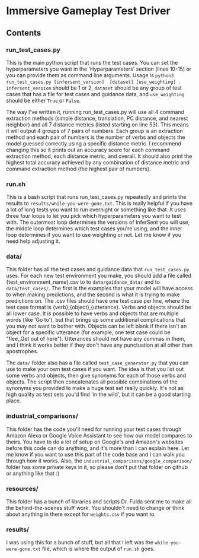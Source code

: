 # Immersive Gameplay Test Driver

## Contents

### run_test_cases.py
This is the main python script that runs the test cases. You can set the hyperparameters you want in the 'Hyperparameters' section 
(lines 10-15) or you can provide them as command line arguments. Usage is `python3 run_test_cases.py [infersent_version] 
[dataset] [use_weighting] `. `infersent_version` should be 1 or 2, `dataset` should be any group of test cases that has
a file for test cases and guidance data, and `use_weighting` should be either `True` or `False`.

The way I've written it, running run_test_cases.py will use all 4 command extraction methods (simple distance, translation,
PC distance, and nearest neighbor) and all 7 distance metrics (listed starting on line 53). This means it will output 4
groups of 7 pairs of numbers. Each group is an extraction method and each pair of numbers is the number of verbs and 
objects the model guessed correctly using a specific distance metric. I recommend changing this so it prints out an 
accuracy score for each command extraction method, each distance metric, and overall. It should also print the highest 
total accuracy achieved by any combination of distance metric and command extraction method (the highest pair of numbers).


### run.sh
This is a bash script that runs run_test_cases.py repeatedly and prints the results to `results/while-you-were-gone.txt`.
This is really helpful if you have a lot of long tests you want to run overnight or something like that. It uses three four
loops to let you pick which hyperparameters you want to test with. The outermost loop determines the versions of InferSent
you will use, the middle loop determines which test cases you're using, and the inner loop determines if you want to use 
weighting or not. Let me know if you need help adjusting it.


### data/
This folder has all the test cases and guidance data that `run_test_cases.py` uses. For each new test environment you make,
you should add a file called {test_environment_name}.csv to to `data/guidance_data/` and to `data/test_cases/`. The first
is the examples that your model will have access to when making predictions, and the second is what it is trying to make
predictions on. The .csv files should have one test case per line, where the test case format is {verb},{object},{utterance}.
Verbs and objects should be all lower case. It is possible to have verbs and objects that are multiple words (like 'Go to'), 
but that brings up some additional complications that you may not want to bother with. Objects can be left blank if there 
isn't an object for a specific utterance (for example, one test case could be "flee,,Get out of here"). Utterances should
not have any commas in them, and I think it works better if they don't have any punctuation at all other than apostrophes.

The `data/` folder also has a file called `test_case_generator.py` that you can use to make your own test cases if you want.
The idea is that you list out some verbs and objects, then give synonyms for each of those verbs and objects. The script 
then concatenates all possible combinations of the synonyms you provided to make a huge test set really quickly. It's not 
as high quality as test sets you'd find 'in the wild', but it can be a good starting place.

### industrial_comparisons/
This folder has the code you'll need for running your test cases through Amazon Alexa or Google Voice Assistant to see how
our model compares to theirs. You have to do a lot of setup on Google's and Amazon's websites before this code can do anything,
and it's more than I can explain here. Let me know if you want to use this part of the code base and I can walk you through
how it works. Also, the `industrial_comparisons/google_comparison/` folder has some private keys in it, so please don't
put that folder on github or anything like that :)

### resources/
This folder has a bunch of libraries and scripts Dr. Fulda sent me to make all the behind-the-scenes stuff work. You shouldn't
need to change or think about anything in there except for `weights.csv` if you want to. 

### results/
I was using this for a bunch of stuff, but all that I left was the `while-you-were-gone.txt` file, which is where the output
of `run.sh` goes.